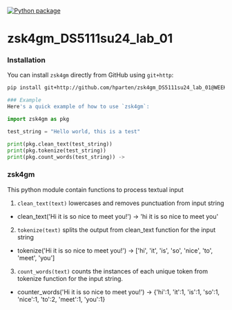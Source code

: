 [![Python package](https://github.com/hparten/zsk4gm_DS5111su24_lab_01/actions/workflows/validations.yml/badge.svg)](https://github.com/hparten/zsk4gm_DS5111su24_lab_01/actions/workflows/validations.yml)
# zsk4gm_DS5111su24_lab_01

### Installation 
You can install `zsk4gm` directly from GitHub using `git+http`:

```bash
pip install git+http://github.com/hparten/zsk4gm_DS5111su24_lab_01@WEEK-06/installable_package

### Example
Here's a quick example of how to use `zsk4gm`:
```

```python
import zsk4gm as pkg

test_string = "Hello world, this is a test"

print(pkg.clean_text(test_string)) 
print(pkg.tokenize(test_string)) 
print(pkg.count_words(test_string)) -> 
```

### zsk4gm
This python module contain functions to process textual input

1. `clean_text(text)` lowercases and removes punctuation from input string
  - clean_text('Hi it is so nice to meet you!') -> 'hi it is so nice to meet you'
2. `tokenize(text)` splits the output from clean_text function for the input string
  - tokenize('Hi it is so nice to meet you!') -> ['hi', 'it', 'is', 'so', 'nice', 'to', 'meet', 'you']
3. `count_words(text)` counts the instances of each unique token from tokenize function for the input string.
  - counter_words('Hi it is so nice to meet you!') -> {'hi':1, 'it':1, 'is':1, 'so':1, 'nice':1, 'to':2, 'meet':1, 'you':1}
